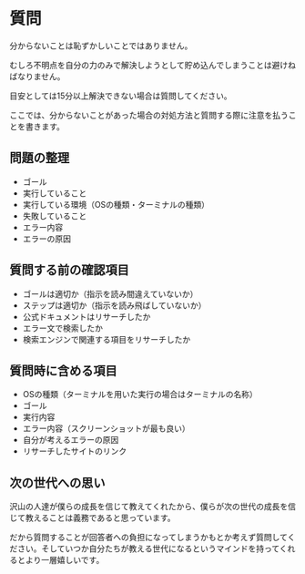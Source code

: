 # 質問
分からないことは恥ずかしいことではありません。

むしろ不明点を自分の力のみで解決しようとして貯め込んでしまうことは避けねばなりません。

目安としては15分以上解決できない場合は質問してください。

ここでは、分からないことがあった場合の対処方法と質問する際に注意を払うことを書きます。

## 問題の整理
- ゴール
- 実行していること
- 実行している環境（OSの種類・ターミナルの種類）
- 失敗していること
- エラー内容
- エラーの原因

## 質問する前の確認項目
- ゴールは適切か（指示を読み間違えていないか）
- ステップは適切か（指示を読み飛ばしていないか）
- 公式ドキュメントはリサーチしたか
- エラー文で検索したか
- 検索エンジンで関連する項目をリサーチしたか

## 質問時に含める項目
- OSの種類（ターミナルを用いた実行の場合はターミナルの名称）
- ゴール
- 実行内容
- エラー内容（スクリーンショットが最も良い）
- 自分が考えるエラーの原因
- リサーチしたサイトのリンク

## 次の世代への思い
沢山の人達が僕らの成長を信じて教えてくれたから、僕らが次の世代の成長を信じて教えることは義務であると思っています。

だから質問することが回答者への負担になってしまうかもとか考えず質問してください。そしていつか自分たちが教える世代になるというマインドを持ってくれるとより一層嬉しいです。


